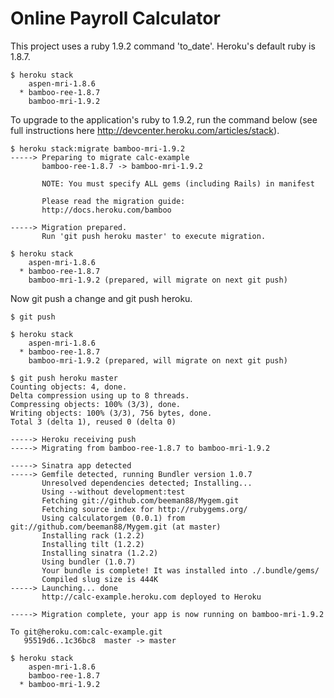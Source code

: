 # Online Payroll Calculator

This project uses a ruby 1.9.2 command 'to_date'.  Heroku's default ruby is 1.8.7.

    $ heroku stack
        aspen-mri-1.8.6
      * bamboo-ree-1.8.7
        bamboo-mri-1.9.2

To upgrade to the application's ruby to 1.9.2, run the command below (see full instructions here http://devcenter.heroku.com/articles/stack).

    $ heroku stack:migrate bamboo-mri-1.9.2
    -----> Preparing to migrate calc-example
           bamboo-ree-1.8.7 -> bamboo-mri-1.9.2

           NOTE: You must specify ALL gems (including Rails) in manifest
   
           Please read the migration guide:
           http://docs.heroku.com/bamboo

    -----> Migration prepared.
           Run 'git push heroku master' to execute migration.

    $ heroku stack
        aspen-mri-1.8.6
      * bamboo-ree-1.8.7
        bamboo-mri-1.9.2 (prepared, will migrate on next git push)

Now git push a change and git push heroku.

    $ git push

    $ heroku stack
        aspen-mri-1.8.6
      * bamboo-ree-1.8.7
        bamboo-mri-1.9.2 (prepared, will migrate on next git push)

    $ git push heroku master
    Counting objects: 4, done.
    Delta compression using up to 8 threads.
    Compressing objects: 100% (3/3), done.
    Writing objects: 100% (3/3), 756 bytes, done.
    Total 3 (delta 1), reused 0 (delta 0)

    -----> Heroku receiving push
    -----> Migrating from bamboo-ree-1.8.7 to bamboo-mri-1.9.2

    -----> Sinatra app detected
    -----> Gemfile detected, running Bundler version 1.0.7
           Unresolved dependencies detected; Installing...
           Using --without development:test
           Fetching git://github.com/beeman88/Mygem.git
           Fetching source index for http://rubygems.org/
           Using calculatorgem (0.0.1) from git://github.com/beeman88/Mygem.git (at master)
           Installing rack (1.2.2)
           Installing tilt (1.2.2)
           Installing sinatra (1.2.2)
           Using bundler (1.0.7)
           Your bundle is complete! It was installed into ./.bundle/gems/
           Compiled slug size is 444K
    -----> Launching... done
           http://calc-example.heroku.com deployed to Heroku

    -----> Migration complete, your app is now running on bamboo-mri-1.9.2

    To git@heroku.com:calc-example.git
       95519d6..1c36bc8  master -> master

    $ heroku stack
        aspen-mri-1.8.6
        bamboo-ree-1.8.7
      * bamboo-mri-1.9.2







